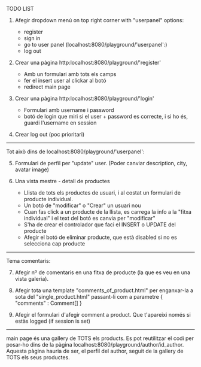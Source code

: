 TODO LIST

1. Afegir dropdown menú on top right corner with "userpanel" options:
	- register
	- sign in
	- go to user panel (localhost:8080/playground/'userpanel':)
	- log out

2. Crear una pàgina http:localhost:8080/playground/'register'
	- Amb un formulari amb tots els camps
	- fer el insert user al clickar al botó
	- redirect main page
	
3. Crear una pàgina http:localhost:8080/playground/'login'
	- Formulari amb username i password
	- botó de login que miri si el user + password es correcte, i si ho és, guardi l'username en session
	
4. Crear log out (poc prioritari)

---

Tot això dins de localhost:8080/playground/'userpanel':

5. Formulari de perfil per "update" user.
	(Poder canviar description, city, avatar image)

6. Una vista mestre - detall de productes
	- Llista de tots els productes de usuari, i al costat un formulari de producte individual.
	- Un botó de "modificar" o "Crear" un usuari nou
	- Cuan fas click a un producte de la llista, es carrega la info a la "fitxa individual"
	i el text del botó es canvia per "modificar"
	- S'ha de crear el controlador que faci el INSERT o UPDATE del producte
	- Afegir el botó de eliminar producte, que està disabled si no es selecciona cap producte


---
Tema comentaris:

7. Afegir nº de comentaris en una fitxa de producte (la que es veu en una vista galeria).

8. Afegir tota una template "comments_of_product.html" per enganxar-la a sota del "single_product.html"
passant-li com a parametre { "comments" : Comment[] }

9. Afegir el formulari d'afegir comment a product. Que t'apareixi només si estàs logged (if session is set)

---

main page és una gallery de TOTS els products. Es pot reutilitzar el codi per posar-ho dins de la pàgina
localhost:8080/playground/author/id_author.
Aquesta pàgina hauria de ser, el perfil del author, seguit de la gallery de TOTS els seus productes.